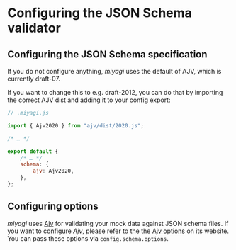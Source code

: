 # Configuring the JSON Schema validator

## Configuring the JSON Schema specification

If you do not configure anything, _miyagi_ uses the default of AJV, which is currently draft-07.

If you want to change this to e.g. draft-2012, you can do that by importing the correct AJV dist and adding it to your config export:

```js
// .miyagi.js

import { Ajv2020 } from "ajv/dist/2020.js";

/* … */

export default {
	/* … */
	schema: {
		ajv: Ajv2020,
	},
};
```

## Configuring options

_miyagi_ uses [Ajv](https://www.npmjs.com/package/ajv) for validating your mock data against JSON schema files.
If you want to configure _Ajv_, please refer to the the [Ajv options](https://ajv.js.org/options.html) on its website.
You can pass these options via `config.schema.options`.
